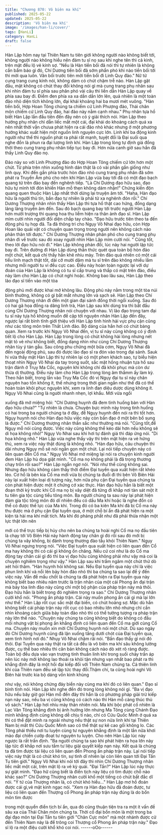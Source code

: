 ```yaml
---
title: "Chương 870: Vô biên ma khí"
published: 2025-05-22
updated: 2025-05-22
description: 'Vô biên ma khí'
image: '/images/han-li/cover/'
tags: [HanLi]
category: HanLi
draft: false
---
```


Hàn Lập hôm nay tại Thiên Nam tu tiên giới không người nào
không biết tới, không người nào không hiểu nên đám tu sĩ nọ sau
khi nghe tên thì cả kinh, trên mặt đều lộ vẻ kính sợ.
"Nếu là Hàn tiền bối đã nói thì tự nhiên là không cần bẩm báo gì
đó, Chí Dương tiền bối đã sớm phẩn phó khi nào tiền bối tới thì
mời qua luôn. Vãn bối trước tiên mời tiền bối đi Linh Quy đảo." Nữ
tử cung trang cung kính nói, không dám có chút chậm trễ nào.
Hàn Lập gật đầu, mặt không có chút thay đổi không nói gì mà
cung trang phụ nhân sau khi nhìn đám tu sĩ phía sau phân phó vài
câu thì liền dẫn Hàn Lập quay về phía sau bay đi.
Điểm đen phía xa xa dần dần lớn lên, quả nhiên là một toàn đảo
nhỏ diện tích không lớn, đại khái khoảng hai ba mươi mét vuông.
"Hàn tiền bối, Hợp Hoan Tông chúng ta chiếm cứ Linh Phượng
đảo, Thái chân môn chiếm cứ Linh Quy đảo, hai đảo này nằm
cạnh nhau." Phụ nhân tựa hồ biết Hàn Lập lần đầu tiên đến đây
nên có ý giải thích nói.
Hàn Lập theo hướng phụ nhân chỉ dẫn liếc mắt một cái, đại khái
do khoảng cách quá xa nên nhất thời vẫn chưua phát hiện ra cái
đảo nhỏ khác nhưng ở một phương hướng khác xuất hiện một
nguồn linh nguyên cực lớn. Linh khí ba động kinh người như thế
thì nguồn phát ra phải rất mạnh, tuyệt đối là Đại suối qua nghe
đồn là phun ra đại lượng linh khí.
Hàn Lập trong lòng tự định giá đồng thời theo cung trang phụ
nhân tiếp tục bay đi.
Hơn nửa canh giờ sau hắn đã thấy Linh Quy đảo nọ.

Đảo này so với Linh Phượng đảo do Hợp Hoan Tông chiếm cứ
lớn hơn một chút. Từ phía trên nhìn xuống hình dán thật là có vài
phần gần giống như linh quy.
Khi đến gần phía trước hòn đảo nhỏ cung trang phụ nhân đã sớm
phát ra Truyền Âm phù cho nên khi Hàn Lập vừa bay tới đã có
một đạo bạch quang từ trên đảo bay đến nghênh tiếp.
"Là Chí Dương đạo hữu sao, đạo hữu tự mình tới đón khiến Hàn
mỗ thẹn không dám nhận!" Chứng kiến độn quang quen thuộc
Hàn Lập nhất thời dừng lại truyện âm tới.
"Haha, Hàn đạo hữu là người thủ tín, bần đạo tự nhiên là phải từ
xa nghênh đón rồi." Chí Dương Thượng nhân nhìn thấy Hàn Lập
thì tựa hồ thật cao hứng, đồng dạng lãng lãng truyền âm đến.
Sau đó bạch quang bay tới trước người Hàn Lập hơn mười
trượng thì quang hoa thu liễm hiện ra thân ảnh đạo sĩ.
Hàn Lập mỉm cười nhìn người đối diện chắp tay chào.
"Đạo hữu trước tiên theo ta đến động phủ tụ họp đã. Ta đã thông
tri cho Ngụy Vô Nhai đạo hữu, còn Hợp Hoan lão quái vật có
chuyện quan trọng trong người nên không cách nào phân thân tới
được." Chí Dương Thượng nhân phân phó cho cung trang phụ
nhân đi về trước sau đó xoay người nhìn Hàn Lập mỉm cười nói.
" Cũng tốt, theo lời đạo hữu nói đi." Hàn Lập không phản đối, lúc
này hai người lập tức bay đi.
Trên đường đi Hàn Lập dùng thần thức quét qua toàn bộ hòn đảo
một chút, kết quả chỉ thấy hắn khẽ nhíu mày.
Trên đảo quả nhiên có một cái tiểu linh mạch thật tốt, dài cỡ mười
dặm mà tu sĩ trên đảo không nhiều lắm nhưng mỗi người tu vi
đều cực cao. Điều này hoàn toàn ngược lại với dự đoán của Hàn
Lập là không có tu sĩ cấp trung và thấp có mặt trên đảo, điều này
làm cho Hàn Lập có chút nghi hoặc.
Không bao lâu sau, Hàn Lập theo lão đạo sĩ tiến vào một tòa

động phủ mới được khai mở không lâu.
Động phủ này nằm trong một tòa núi bình thường, không có gì
bắt mắt nhưng lớn và sạch sẽ.
Hàn Lập theo Chí Dương Thương nhân đi đến một gian đại sảnh
đồng thời ngồi xuống. Sau đó có hai gã họa đồng ra dâng linh trà,
Hàn Lập sau khi dùng tra thì bắt đầu cùng Chí Dương Thượng
nhân nói chuyện với nhau.
Vị lão đạo trong tam đại tu sĩ này tựa hồ không muốn đề cập tới
nguyên nhân Hàn Lập đến đây, ngược lại rất bình tĩnh giới thiệu
với Hàn Lập tình hình hải vực phụ cận cũng như các tông môn
trên Thất Linh đảo.
Bộ dáng của hắn hơi có chút bàng quan.
Xem ra trước khi Ngụy Vô Nhai đến, vị tu sĩ này cũng không có ý
định tiết lộ cho Hàn Lập.
Hàn Lập trong lòng có chút không hài lòng nhưng nét mặt tỏ vẻ
như không biết, đồng dạng nhìn như cùng Chí Dương Thượng
nhân tùy ý tán gẫu.
Sau công phu chừng một bữa cơm, Ngụy Vô Nhai đã đến ngoài
động phủ, sau đó được lão đạo sĩ ra đón vào trong đại sảnh.
Sauk hi vừa thấy mặt Hàn Lập thì tự nhiên lại có một phen khách
sao, tự biểu hiện thoạt nhìn Ngụy Vô Nhai da tay trong suốt, sắc
mặt hồng nhuận tựa hồ sau trận đánh ở Trụy Ma Cốc, nguyên khí
không chỉ đã khôi phục mà còn dư thừa dị thường.
Điều này làm cho Hàn Lập trong lòng âm thầmm ấy làm kỳ.
Theo hắn biết, trong lần vào Trụy Ma Cốc đó vị Ngụy đại tu sĩ này
chân nguyên hao tổn không ít, thế nhưng trong thời gian ngắn
như thế đã có thể hoàn toàn khôi phục nguyên khí, xem ra linh
đan diệu dược dùng không ít.
Ngụy Vô Nhai cũng là người nhanh nhẹn, lợi khẩu. Mới vừa ngồi

xuống đã mở miệng hỏi:
"Chí Dương huynh đã đem tình huống bàn với Hàn đạo hữu
chưa?"
"Tự nhiên là chưa. Chuyện bực mình này trong tình huống có hai
trong ba người chúng ta ở đây, để Ngụy huynh đến nói ra thì tốt
hơn. Ngụy huynh nói cho Hàn đạo hữu việc này còn bần đạo ở
một bên bổ sung là được." Chí Dương thượng nhân thần sắc như
thường mà nói.
"Cũng tốt,để Ngụy mỗ nói cũng được. Việc này cũng không thể
kéo dài hơn nếu không sẽ di họa không nhỏ!" Ngụy Vo Nhai sau
khi hơi tự đánh giá thì đáp ứng nói.
"Di họa không nhỏ." Hàn Lập vừa nghe thấy vậy thì trên mặt hiện
ra vẻ hứng thú, xem ra việc này thật đúng là không nhỏ.
"Hàn đạo hữu, câu chuyện thì dài nhưng Ngụy mỗ sẽ nói ngắn
gọn một chút. Lại nói tiếp chuyện này có liên quan đến Cổ ma."
Ngụy Vô Nhai mở miệng lại nói ra chuyện kinh người đem Hàn
Lập hù dọa giật mình.
"Cổ ma nọ không phải là đã trọng thương chạy trốn rồi sao?" Hàn
Lập ngẩn ngơ nói.
"Nói như thế cũng không sai. Nhưng đạo hữu không cảm thấy thời
điểm Đại tuyền qua xuất hiện rất khéo léo. Cơ hồ là bên kia Cổ
ma mới vừa bị chúng ta đuổi đi thì bên Vô Biên Hải này lại xuất
hiện loại dị tượng này, hơn nữa phụ cận Đại tuyền qua chúng ta
còn phát hiện được một ít chứng cớ xác thực. Hàn đạo hữu hẳn là
biết một đoạn thời kỳ trước khi Cổ ma nọ bị vây diệt đã từng đi
khắp nơi tàn sát một ít tu tiên gia tộc cùng tiểu tông môn. Ba
người chúng ta sau này lại phát hiện đám gia tộc tông môn đó dĩ
nhiên đều có dấu Ma khí hoặc là nghe đồn có thể có được thế lực
của Ma khí. Trong đó có ba kiên Ma khí đã bị Cổ ma này thu được
mà ở phụ cận Đại tuyền qua, ở một chỗ bí ẩn đã phát hiện ra một
kiện tà hài ma khí mất tích.
Ma khí đó phảng phất như đã phải thừa nhận một lực thật lớn nên

mới có thể trực tiếp bị hủy cho nên ba chúng ta hoài nghi Cổ ma
nọ đầu tiên là chạy tới Vô Biên Hải này hành động tay chân gì đó
rồi sau đó mới bị chúng ta vây khống, bị đánh trọng thương đào
tẩu khỏi Thiên Nam." Ngụy Vô Nhai ngưng trọng nói.
"Việc Đại tuyền qua xuất hiện có liên quan đến Cổ ma hay không
thì có cái gì không ổn chăng. Nếu cứ coi như là do Cổ ma động
tay chân cái gì đó thì ba vị đạo hữu cũng không phải như vậy mà
coi là chuyện nghiêm trọng như vậy." Hàn Lập sau khi trầm ngâm
một chút thử dò xét hỏi thăm.
"Hàn huynh hỏi không sai. Nếu Đại tuyền qua này chỉ là việc phun
linh khí và nổi lên bảy hòn đảo nhỏ thì ba chúng ta sao lại để ý
đến việc này. Vấn đề mấu chốt là chúng ta đã phát hiện ra Đại
tuyền qua này không biết bao nhiêu năm trước là trận nhãn của
một cái Phong ấn đại trận mà bảy tòa linh đảo này cũng chỉ một
bộ phận của pháp trận này mà thôi. Đạo hữu hẳn là biết trong đó
nghiêm trọng ra sao." Chí Dương Thượng nhân cười khổ nói.
"Phong ấn pháp trận. Cái này muốn phong ấn cái gì mà lại lớn
như thế." Hàn Lập rốt cục sắc mặt đại biến, có chút hoảng sợ.
Mặc dù hắn không biết cái pháp trận này rốt cục có bao nhiêu lớn
nhỏ nhưng chỉ cần nhìn khoảng cách giữa bảy toàn đảo nhỏ thì
có thể tưởng tượng ra pháp trận này lớn thế nào.
"Chuyện này chúng ta cũng không biết do không có đầu mối
nhưng vật bị phong ấn khẳng định có liên quan đến Cổ ma giới
cùng Cổ ma. Chuyện này muốn xin mời Chí Dương huynh nói một
chút. Dù sao ngày đó Chí Dương huynh cũng đã lặn xuống tầng
dưới chót của Đại tuyền qua, xem tình hình nơi đó." Nhụy Vô Nhai
chậm rãi nói.
"Bần đạo thấy gì nói đó thôi. Đại Tuyền qua này thật ra tất cả đều
là vô biên ma khí sâu không lường được, cụ thể bao nhiêu thì căn
bản không cách nào dò xét rõ ràng được. Toàn bộ đều dựa vào
vạn trượng tinh thuần linh khí trong suối chảy trấn áp nên lúc này
mới không lao thoái ra khỏi tận nhưng vạn nhất bao phát ra thì
khẳng định đây là một hồi đại kiếp đối với Thiên Nam chúng ta.
Cả thiên linh khí của Thiên nam đều sẽ lập tức thay đổi.Thậm chí,
ta cũng hoài nghi Vô Biên hải trước kia bộ dáng vốn kinh khủng

như vậy, nói không chừng đáy biển này cùng ma khí đó có liên
quan." Đạo sĩ bình tĩnh nói.
Hàn Lập khi nghe đến đó trong lòng không nói gì.
"Ba vị đạo hữu nếu bây giờ gọi Hàn mỗ đến đây thì hẳn là có
phương pháp giải trừ kiếp nạn này sao, nếu ba vị cũng không có
cách nào thì Hàn mỗ càng thúc thủ vô sách." Hàn Lập hơi nhíu
mày thản nhiên nói.
Ma khí bộc phát cố nhiên là Lạc Vân Tông khằng định bị ảnh
hưởng lớn nhưng Ma Tông cùng Chánh Đạo minh khẳng định
cũng không dễ chịu tí nào, chỉ có Cửu Quốc Minh ở quá xa thì có
thể đặt mình ra ngoài nhưng nếu thật sự non nửa linh khí tại
Thiên Nam bị mất thì Cửu Quốc Minh sao có thể thật sự kê cao
gối không lo. Các Tông phái thiếu nơi tu luyện cùng tư nguyên
khẳng định là một lần nữa khơi mào đại chiến cướp đoạt tư
nguyên tu luyện.
Cho nên Hàn Lập lúc này ngược là rất trấn định.
"Ba người chúng ta sao khi phát hiện ra họa lớn này lập tức đi
khắp nơi sưu tầm tư liệu giải quyết kiếp nạn này. Kết quả là chúng
ta đã tìm được tài liệu có liên quan đến Phong ấn pháp trận này.
Lại nói tiếp việc này thật là có chút khó tin, sự tình dĩ nhiên lại còn
liên quan tới Đại Tấn Tu tiên giới." Ngụy Vô Nhai khi nói tới đây thì
nhìn Chí Dương Thượng nhân liếc mắt một cái, trên mặt lộ ra vẻ
kỳ quái.
"Đại Tấn?" Hàn Lập lúc này thực sự giật mình.
"Đạo hữ cũng biết là điển tịch này liệu có tìm được chỗ nào khác
sao?" Chí Dương Thượng nhân cười khổ một tiếng có chút bất
đắc dĩ nói.
"Ý tứ của Thượng nhân là, có chút khó hiểu…" Hàn Lập mơ hồ
đoán được cái gì,vẻ mặt kinh ngạc nói.
"Xem ra Hàn đạo hữu đã đoán được, tư liệu có liên quan đến
Thượng cổ Phong ấn pháp trận này đúng là do bổn môn tìm được

trong một quyển điển tịch bí ẩn, qua đó cũng thuận tiện tra ra một
ít vấn đề sâu xa của Thái Chân môn chúng ta. Thời cổ đại bổn
môn là một trong ba đại đạo môn tại Đại Tấn tu tiên giới "Chân
Cực môn" mà một nhánh được cử đến Thiên Nam này là để trông
coi Thượng cổ Phong ấn pháp trận này." Đạo sĩ lộ ra một điệu
cười khổ khó coi nói.
------oOo------

